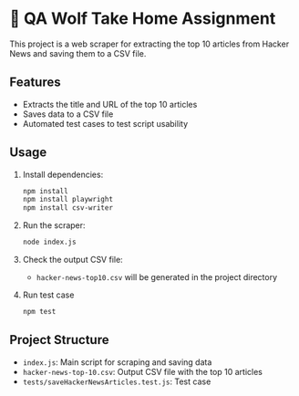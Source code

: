 # 🐺 QA Wolf Take Home Assignment

This project is a web scraper for extracting the top 10 articles from Hacker News and saving them to a CSV file.


## Features

- Extracts the title and URL of the top 10 articles
- Saves data to a CSV file
- Automated test cases to test script usability


## Usage

1. Install dependencies:
    ```sh
    npm install
    npm install playwright
    npm install csv-writer
    ```

2. Run the scraper:
    ```sh
    node index.js
    ```

3. Check the output CSV file:
    - `hacker-news-top10.csv` will be generated in the project directory

4. Run test case
      ```sh
    npm test
    ```

## Project Structure

- `index.js`: Main script for scraping and saving data
- `hacker-news-top-10.csv`: Output CSV file with the top 10 articles
- `tests/saveHackerNewsArticles.test.js`: Test case

